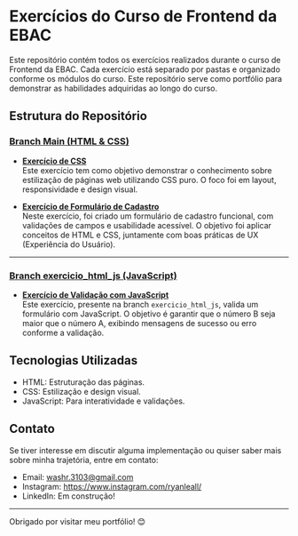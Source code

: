 # Exercícios do Curso de Frontend da EBAC

Este repositório contém todos os exercícios realizados durante o curso de Frontend da EBAC. Cada exercício está separado por pastas e organizado conforme os módulos do curso. Este repositório serve como portfólio para demonstrar as habilidades adquiridas ao longo do curso.

## Estrutura do Repositório

### [Branch Main (HTML & CSS)](https://github.com/washryan/exercicios_frontend_ebac/tree/main)

- **[Exercício de CSS](https://github.com/washryan/exercicios_frontend_ebac/tree/main/exercicio_css/)**  
  Este exercício tem como objetivo demonstrar o conhecimento sobre estilização de páginas web utilizando CSS puro. O foco foi em layout, responsividade e design visual.

- **[Exercício de Formulário de Cadastro](https://github.com/washryan/exercicios_frontend_ebac/tree/main//exercicio_formulario_cadastro/)**  
  Neste exercício, foi criado um formulário de cadastro funcional, com validações de campos e usabilidade acessível. O objetivo foi aplicar conceitos de HTML e CSS, juntamente com boas práticas de UX (Experiência do Usuário).

---

### [Branch exercicio_html_js (JavaScript)](https://github.com/washryan/exercicios_frontend_ebac/tree/exercicio_html_js/)

- **[Exercício de Validação com JavaScript](https://github.com/washryan/exercicios_frontend_ebac/tree/exercicio_html_js/exercicio_html_js_project)**  
  Este exercício, presente na branch `exercicio_html_js`, valida um formulário com JavaScript. O objetivo é garantir que o número B seja maior que o número A, exibindo mensagens de sucesso ou erro conforme a validação.

## Tecnologias Utilizadas
- HTML: Estruturação das páginas.
- CSS: Estilização e design visual.
- JavaScript: Para interatividade e validações.

## Contato
Se tiver interesse em discutir alguma implementação ou quiser saber mais sobre minha trajetória, entre em contato:

- Email: washr.3103@gmail.com
- Instagram: https://www.instagram.com/ryanleall/
- LinkedIn: Em construção!

---

Obrigado por visitar meu portfólio! 😊
